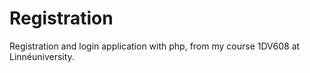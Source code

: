 # Registration
Registration and login application with php, from my course 1DV608 at Linnéuniversity. 
